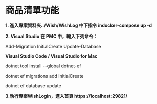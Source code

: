 # 商品清單功能 
  
**1. 進入專案資料夾../Wish/WishLog 中下指令 indocker-compose up -d**

**2. Visual Studio 在 PMC 中，輸入下列命令：**

Add-Migration InitialCreate Update-Database 

**Visual Studio Code / Visual Studio for Mac**

dotnet tool install --global dotnet-ef 

dotnet ef migrations add InitialCreate 

dotnet ef database update

**3.執行專案WishLogin，進入首頁 https://localhost:29821/**
